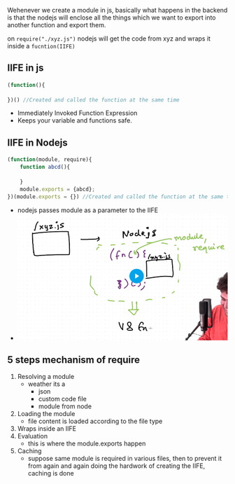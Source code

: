 Wehenever we create a module in js, basically what happens in the backend is that the nodejs will enclose all the things which we want to export into another function and export them.

on `require("./xyz.js")` nodejs will get the code from xyz and wraps it inside a `fucntion(IIFE)`

## IIFE in js

```js
(function(){

})() //Created and called the function at the same time
```

- Immediately Invoked Function Expression
- Keeps your variable and functions safe.

## IIFE in Nodejs
```js
(function(module, require){
    function abcd(){

    }
    module.exports = {abcd};
})(module.exports = {}) //Created and called the function at the same time
```
- nodejs passes module as a parameter to the IIFE
- ![IIFE](image.png)

## 5 steps mechanism of require

1) Resolving a module
   -  weather its a 
      -  json
      -  custom code file
      -  module from node
2) Loading the module
   - file content is loaded according to the file type
3) Wraps inside an IIFE
4) Evaluation
   - this is where the module.exports happen
5) Caching
   - suppose same module is required in various files, then to prevent it from again and again doing the hardwork of creating the IIFE, caching is done